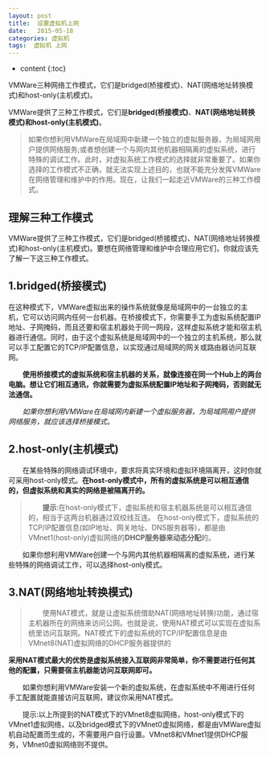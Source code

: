 ```yaml
---
layout: post
title:  设置虚拟机上网
date:   2015-05-18
categories: 虚拟机
tags:  虚拟机 上网
---
```


* content
{:toc}


VMWare三种网络工作模式，它们是bridged(桥接模式)、NAT(网络地址转换模式)和host-only(主机模式)。






VMWare提供了三种工作模式，它们是**bridged(桥接模式)**、**NAT(网络地址转换模式)**和**host-only(主机模式)**。

>如果你想利用VMWare在局域网中新建一个独立的虚拟服务器，为局域网用户提供网络服务;或者想创建一个与网内其他机器相隔离的虚拟系统，进行特殊的调试工作。此时，对虚拟系统工作模式的选择就非常重要了。如果你选择的工作模式不正确，就无法实现上述目的，也就不能充分发挥VMWare在网络管理和维护中的作用。现在，让我们一起走近VMWare的三种工作模式。

## 理解三种工作模式

VMWare提供了三种工作模式，它们是bridged(桥接模式)、NAT(网络地址转换模式)和host-only(主机模式)。要想在网络管理和维护中合理应用它们，你就应该先了解一下这三种工作模式。

## 1.bridged(桥接模式)

在这种模式下，VMWare虚拟出来的操作系统就像是局域网中的一台独立的主机，它可以访问网内任何一台机器。在桥接模式下，你需要手工为虚拟系统配置IP地址、子网掩码，而且还要和宿主机器处于同一网段，这样虚拟系统才能和宿主机器进行通信。同时，由于这个虚拟系统是局域网中的一个独立的主机系统，那么就可以手工配置它的TCP/IP配置信息，以实现通过局域网的网关或路由器访问互联网。

　　**使用桥接模式的虚拟系统和宿主机器的关系，就像连接在同一个Hub上的两台电脑。想让它们相互通讯，你就需要为虚拟系统配置IP地址和子网掩码，否则就无法通信。**

　　*如果你想利用VMWare在局域网内新建一个虚拟服务器，为局域网用户提供网络服务，就应该选择桥接模式。*

## 2.host-only(主机模式)

　　在某些特殊的网络调试环境中，要求将真实环境和虚拟环境隔离开，这时你就可采用host-only模式。**在host-only模式中，所有的虚拟系统是可以相互通信的，但虚拟系统和真实的网络是被隔离开的。**

>　　**提示**:在host-only模式下，虚拟系统和宿主机器系统是可以相互通信的，相当于这两台机器通过双绞线互连。
在host-only模式下，虚拟系统的TCP/IP配置信息(如IP地址、网关地址、DNS服务器等)，都是由VMnet1(host-only)虚拟网络的**DHCP服务器来动态分配**的。

　　如果你想利用VMWare创建一个与网内其他机器相隔离的虚拟系统，进行某些特殊的网络调试工作，可以选择host-only模式。

## 3.NAT(网络地址转换模式)

>　　使用NAT模式，就是让虚拟系统借助NAT(网络地址转换)功能，通过宿主机器所在的网络来访问公网。也就是说，使用NAT模式可以实现在虚拟系统里访问互联网。NAT模式下的虚拟系统的TCP/IP配置信息是由VMnet8(NAT)虚拟网络的DHCP服务器提供的

**采用NAT模式最大的优势是虚拟系统接入互联网非常简单，你不需要进行任何其他的配置，只需要宿主机器能访问互联网即可。**

　　如果你想利用VMWare安装一个新的虚拟系统，在虚拟系统中不用进行任何手工配置就能直接访问互联网，建议你采用NAT模式。

　　提示:以上所提到的NAT模式下的VMnet8虚拟网络，host-only模式下的VMnet1虚拟网络，以及bridged模式下的VMnet0虚拟网络，都是由VMWare虚拟机自动配置而生成的，不需要用户自行设置。VMnet8和VMnet1提供DHCP服务，VMnet0虚拟网络则不提供。
